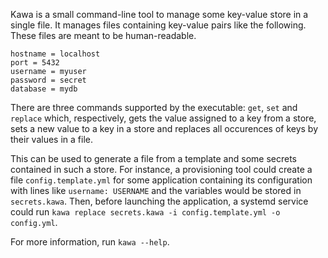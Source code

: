 Kawa is a small command-line tool to manage some key-value store in a single
file. It manages files containing key-value pairs like the following. These
files are meant to be human-readable.

```
hostname = localhost
port = 5432
username = myuser
password = secret
database = mydb
```

There are three commands supported by the executable: `get`, `set` and `replace`
which, respectively, gets the value assigned to a key from a store, sets a new
value to a key in a store and replaces all occurences of keys by their values in
a file.

This can be used to generate a file from a template and some secrets contained
in such a store. For instance, a provisioning tool could create a file
`config.template.yml` for some application containing its configuration with
lines like `username: USERNAME` and the variables would be stored in
`secrets.kawa`. Then, before launching the application, a systemd service could
run `kawa replace secrets.kawa -i config.template.yml -o config.yml`.

For more information, run `kawa --help`.
